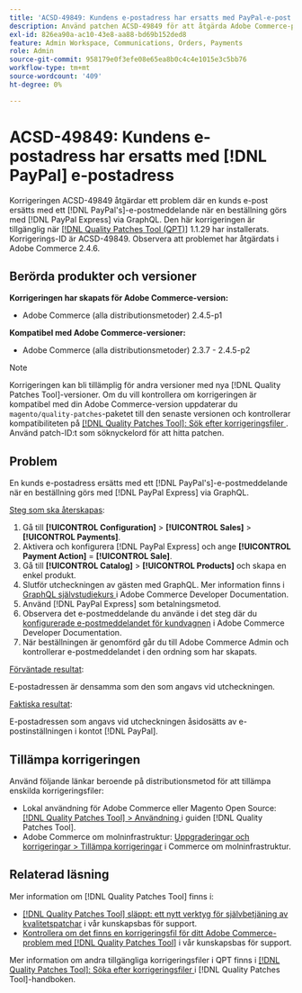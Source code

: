```yaml
---
title: 'ACSD-49849: Kundens e-postadress har ersatts med PayPal-e-post'
description: Använd patchen ACSD-49849 för att åtgärda Adobe Commerce-problemet där kundens e-post ersattes med PayPal-e-post när en beställning gjordes med PayPal Express via GraphQL.
exl-id: 826ea90a-ac10-43e8-aa88-bd69b152ded8
feature: Admin Workspace, Communications, Orders, Payments
role: Admin
source-git-commit: 958179e0f3efe08e65ea8b0c4c4e1015e3c5bb76
workflow-type: tm+mt
source-wordcount: '409'
ht-degree: 0%

---
```


# ACSD-49849: Kundens e-postadress har ersatts med [!DNL PayPal] e-postadress

Korrigeringen ACSD-49849 åtgärdar ett problem där en kunds e-post ersätts med ett [!DNL PayPal's]-e-postmeddelande när en beställning görs med [!DNL PayPal Express] via GraphQL. Den här korrigeringen är tillgänglig när [[!DNL Quality Patches Tool (QPT)]](/help/announcements/adobe-commerce-announcements/magento-quality-patches-released-new-tool-to-self-serve-quality-patches.md) 1.1.29 har installerats. Korrigerings-ID är ACSD-49849. Observera att problemet har åtgärdats i Adobe Commerce 2.4.6.

## Berörda produkter och versioner

**Korrigeringen har skapats för Adobe Commerce-version:**

* Adobe Commerce (alla distributionsmetoder) 2.4.5-p1

**Kompatibel med Adobe Commerce-versioner:**

* Adobe Commerce (alla distributionsmetoder) 2.3.7 - 2.4.5-p2

>[!NOTE]
>
>Korrigeringen kan bli tillämplig för andra versioner med nya [!DNL Quality Patches Tool]-versioner. Om du vill kontrollera om korrigeringen är kompatibel med din Adobe Commerce-version uppdaterar du `magento/quality-patches`-paketet till den senaste versionen och kontrollerar kompatibiliteten på [[!DNL Quality Patches Tool]: Sök efter korrigeringsfiler ](https://experienceleague.adobe.com/tools/commerce-quality-patches/index.html). Använd patch-ID:t som söknyckelord för att hitta patchen.

## Problem

En kunds e-postadress ersätts med ett [!DNL PayPal's]-e-postmeddelande när en beställning görs med [!DNL PayPal Express] via GraphQL.

<u>Steg som ska återskapas</u>:

1. Gå till **[!UICONTROL Configuration]** > **[!UICONTROL Sales]** > **[!UICONTROL Payments]**.
1. Aktivera och konfigurera [!DNL PayPal Express] och ange **[!UICONTROL Payment Action]** = **[!UICONTROL Sale]**.
1. Gå till **[!UICONTROL Catalog]** > **[!UICONTROL Products]** och skapa en enkel produkt.
1. Slutför utcheckningen av gästen med GraphQL. Mer information finns i [GraphQL självstudiekurs ](https://developer.adobe.com/commerce/webapi/graphql/tutorials/checkout/) i Adobe Commerce Developer Documentation.
1. Använd [!DNL PayPal Express] som betalningsmetod.
1. Observera det e-postmeddelande du använde i det steg där du [konfigurerade e-postmeddelandet för kundvagnen](https://developer.adobe.com/commerce/webapi/graphql/tutorials/checkout/set-email-address/) i Adobe Commerce Developer Documentation.
1. När beställningen är genomförd går du till Adobe Commerce Admin och kontrollerar e-postmeddelandet i den ordning som har skapats.

<u>Förväntade resultat</u>:

E-postadressen är densamma som den som angavs vid utcheckningen.

<u>Faktiska resultat</u>:

E-postadressen som angavs vid utcheckningen åsidosätts av e-postinställningen i kontot [!DNL PayPal].

## Tillämpa korrigeringen

Använd följande länkar beroende på distributionsmetod för att tillämpa enskilda korrigeringsfiler:

* Lokal användning för Adobe Commerce eller Magento Open Source: [[!DNL Quality Patches Tool] > Användning ](https://experienceleague.adobe.com/docs/commerce-operations/tools/quality-patches-tool/usage.html) i guiden [!DNL Quality Patches Tool].
* Adobe Commerce om molninfrastruktur: [Uppgraderingar och korrigeringar > Tillämpa korrigeringar](https://experienceleague.adobe.com/docs/commerce-cloud-service/user-guide/develop/upgrade/apply-patches.html) i Commerce om molninfrastruktur.

## Relaterad läsning

Mer information om [!DNL Quality Patches Tool] finns i:

* [[!DNL Quality Patches Tool] släppt: ett nytt verktyg för självbetjäning av kvalitetspatchar](/help/announcements/adobe-commerce-announcements/magento-quality-patches-released-new-tool-to-self-serve-quality-patches.md) i vår kunskapsbas för support.
* [Kontrollera om det finns en korrigeringsfil för ditt Adobe Commerce-problem med  [!DNL Quality Patches Tool]](/help/support-tools/patches-available-in-qpt-tool/check-patch-for-magento-issue-with-magento-quality-patches.md) i vår kunskapsbas för support.

Mer information om andra tillgängliga korrigeringsfiler i QPT finns i [[!DNL Quality Patches Tool]: Söka efter korrigeringsfiler ](https://experienceleague.adobe.com/tools/commerce-quality-patches/index.html) i [!DNL Quality Patches Tool]-handboken.
